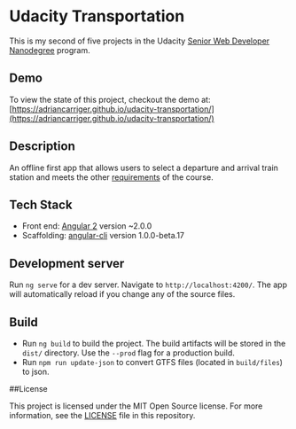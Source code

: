 # Udacity Transportation

This is my second of five projects in the Udacity [Senior Web Developer Nanodegree](https://www.udacity.com/course/senior-web-developer-nanodegree--nd802) program.

## Demo

To view the state of this project, checkout the demo at: [https://adriancarriger.github.io/udacity-transportation/](https://adriancarriger.github.io/udacity-transportation/)

## Description

An offline first app that allows users to select a departure and arrival train station and meets the other [requirements](REQUIREMENTS.md) of the course.

## Tech Stack

* Front end: [Angular 2](https://github.com/angular/angular) version ~2.0.0
* Scaffolding: [angular-cli](https://github.com/angular/angular-cli) version 1.0.0-beta.17

## Development server

Run `ng serve` for a dev server. Navigate to `http://localhost:4200/`. The app will automatically reload if you change any of the source files.

## Build

* Run `ng build` to build the project. The build artifacts will be stored in the `dist/` directory. Use the `--prod` flag for a production build.
* Run `npm run update-json` to convert GTFS files (located in `build/files`) to json.

##License

This project is licensed under the MIT Open Source license. For more information, see the [LICENSE](LICENSE) file in this repository.